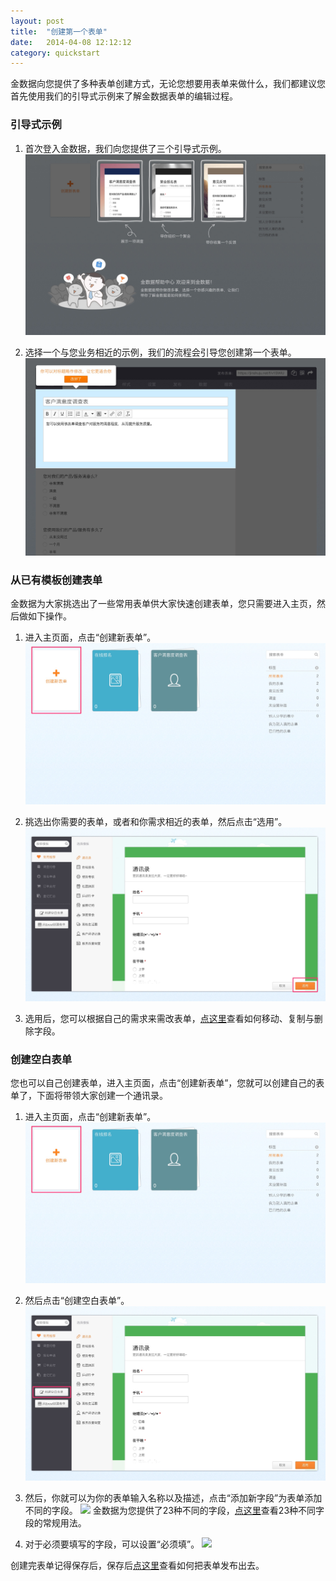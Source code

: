 ```yaml
---
layout: post
title:  "创建第一个表单"
date:   2014-04-08 12:12:12
category: quickstart
---
```


金数据向您提供了多种表单创建方式，无论您想要用表单来做什么，我们都建议您首先使用我们的引导式示例来了解金数据表单的编辑过程。

### 引导式示例

1. 首次登入金数据，我们向您提供了三个引导式示例。
	![](/images/create-form-1.jpg)

2. 选择一个与您业务相近的示例，我们的流程会引导您创建第一个表单。
	![](/images/create-form-2.jpg)

### 从已有模板创建表单

金数据为大家挑选出了一些常用表单供大家快速创建表单，您只需要进入主页，然后做如下操作。

1. 进入主页面，点击“创建新表单”。
	![](/images/create-form-3.jpg)

2. 挑选出你需要的表单，或者和你需求相近的表单，然后点击“选用”。
	![](/images/create-form-4.jpg)

3. 选用后，您可以根据自己的需求来需改表单，[点这里](http://help.jinshuju.net/articles/fields-editing.html)查看如何移动、复制与删除字段。

### 创建空白表单

您也可以自己创建表单，进入主页面，点击“创建新表单”，您就可以创建自己的表单了，下面将带领大家创建一个通讯录。

1. 进入主页面，点击“创建新表单”。
	![](/images/create-form-3.jpg)

2. 然后点击“创建空白表单”。
	![](/images/create-form-6.jpg)	

3. 然后，你就可以为你的表单输入名称以及描述，点击“添加新字段”为表单添加不同的字段。
    ![](http://jinshuju-help-pics.b0.upaiyun.com/images/create-form-5.jpg)
    金数据为您提供了23种不同的字段，[点这里](http://help.jinshuju.net/articles/use-fields.html)查看23种不同字段的常规用法。


4. 对于必须要填写的字段，可以设置“必须填”。
	![](http://jinshuju-help-pics.b0.upaiyun.com/images/create-form-4.png)

创建完表单记得保存后，保存后[点这里](http://help.jinshuju.net/articles/publish-form.html)查看如何把表单发布出去。

